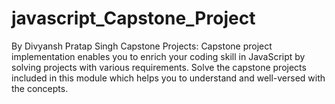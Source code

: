 # javascript_Capstone_Project
By Divyansh Pratap Singh Capstone Projects:  Capstone project implementation enables you to enrich your coding skill in JavaScript by solving projects with various requirements. Solve the capstone projects included in this module which helps you to understand and well-versed with the concepts.
